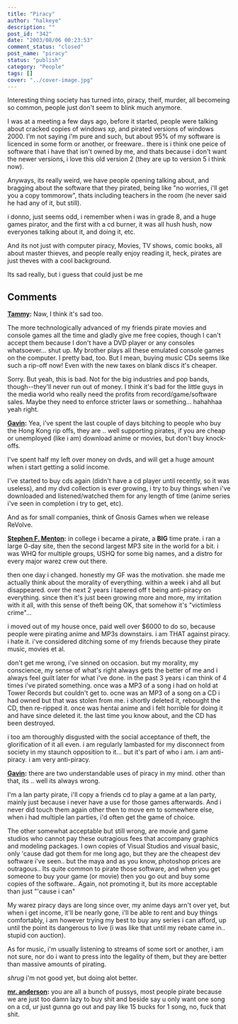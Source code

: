 ```yaml
---
title: "Piracy"
author: "halkeye"
description: ""
post_id: "342"
date: "2003/08/06 00:23:53"
comment_status: "closed"
post_name: "piracy"
status: "publish"
category: "People"
tags: []
cover: "../cover-image.jpg"
---
```


Interesting thing society has turned into, piracy, theif, murder, all becomeing so common, people just don't seem to blink much anymore.

I was at a meeting a few days ago, before it started, people were talking about cracked copies of windows xp, and pirated versions of windows 2000. I'm not saying i'm pure and such, but about 95% of my software is licenced in some form or another, or freeware.. there is i think one peice of software that i have that isn't owned by me, and thats because i don't want the newer versions, i love this old version 2 (they are up to version 5 i think now).

Anyways, its really weird, we have people opening talking about, and bragging about the software that they pirated, being like "no worries, i'll get you a copy tommorow", thats including teachers in the room (he never said he had any of it, but still).

i donno, just seems odd, i remember when i was in grade 8, and a huge games pirator, and the first with a cd burner, it was all hush hush, now everyones talking about it, and doing it, etc.


And its not just with computer piracy, Movies, TV shows, comic books, all about master thieves, and people really enjoy reading it, heck, pirates are just theves with a cool background.


Its sad really, but i guess that could just be me

## Comments

**[Tammy](#13 "2003-08-07 12:12:19"):** Naw, I think it's sad too.

The more technologically advanced of my friends pirate movies and console games all the time and gladly give me free copies, though I can't accept them because I don't have a DVD player or any consoles whatsoever... shut up. My brother plays all these emulated console games on the computer. I pretty bad, too. But I mean, buying music CDs seems like such a rip-off now! Even with the new taxes on blank discs it's cheaper.

Sorry. But yeah, this is bad. Not for the big industries and pop bands, though--they'll never run out of money. I think it's bad for the little guys in the media world who really need the profits from record/game/software sales. Maybe they need to enforce stricter laws or something... hahahhaa yeah right.

**[Gavin](#14 "2003-08-07 23:36:38"):** Yea, i've spent the last couple of days bitching to people who buy the Hong Kong rip offs, they are .. well supporting pirates, if you are cheap or unemployed (like i am) download anime or movies, but don't buy knock-offs.

I've spent half my left over money on dvds, and will get a huge amount when i start getting a solid income.

I've started to buy cds again (didn't have a cd player until recently, so it was useless), and my dvd collection is ever growing, i try to buy things when i've downloaded and listened/watched them for any length of time (anime series i've seen in completion i try to get, etc).


And as for small companies, think of Gnosis Games when we release ReVolve.

**[Stephen F. Menton](#15 "2003-08-08 21:43:33"):** in college i became a pirate, a **BIG** time prate. i ran a large 0-day site, then the second largest MP3 site in the world for a bit. i was WHQ for multiple groups, USHQ for some big names, and a distro for every major warez crew out there.

then one day i changed. honestly my GF was the motivation. she made me actually think about the morality of everything. within a week i ahd all but disappeared. over the next 2 years i tapered off t being anti-piracy on everything. since then it's just been growing more and more, my irritation with it all, with this sense of theft being OK, that somehow it's "victimless crime"...

i moved out of my house once, paid well over $6000 to do so, because people were pirating anime and MP3s downstairs. i am THAT against piracy. i hate it. i've considered ditching some of my friends because they pirate music, movies et al.

don't get me wrong, i've sinned on occasion. but my morality, my conscience, my sense of what's right always gets the better of me and i always feel guilt later for what i've done. in the past 3 years i can think of 4 times i've pirated something. once was a MP3 of a song i had on hold at Tower Records but couldn't get to. ocne was an MP3 of a song on a CD i had owned but that was stolen from me. i shortly deleted it, rebought the CD, then re-ripped it. once was hentai anime and i felt horrible for doing it and have since deleted it. the last time you know about, and the CD has been destroyed.

i too am thoroughly disgusted with the social acceptance of theft, the glorification of it all even. i am regularly lambasted for my disconnect from society in my staunch opposition to it... but it's part of who i am. i am anti-piracy. i am very anti-piracy.

**[Gavin](#16 "2003-08-08 21:57:07"):** there are two understandable uses of piracy in my mind. other than that, its .. well its always wrong.

I'm a lan party pirate, i'll copy a friends cd to play a game at a lan party, mainly just because i never have a use for those games afterwards. And i never did touch them again other then to move em to somewhere else, when i had multiple lan parties, i'd often get the game of choice.

The other somewhat acceptable but still wrong, are movie and game studios who cannot pay these outragious fees that accompany graphics and modeling packages. I own copies of Visual Studios and visual basic, only 'cause dad got them for me long ago, but they are the cheapest dev software i've seen.. but the maya and as you know, photoshop prices are outragous.. Its quite common to pirate those software, and when you get someone to buy your game (or movie) then you go out and buy some copies of the software.. Again, not promoting it, but its more acceptable than just "'cause i can"

My warez piracy days are long since over, my anime days arn't over yet, but when i get income, it'll be nearly gone, i'll be able to rent and buy things comfortably, i am however trying my best to buy any series i can afford, up until the point its dangerous to live (i was like that until my rebate came in.. stupid con auction).

As for music, i'm usually listening to streams of some sort or another, i am not sure, nor do i want to press into the legality of them, but they are better than massive amounts of pirating.

*shrug* i'm not good yet, but doing alot better.

**[mr. anderson](#17 "2003-10-17 12:35:56"):** you are all a bunch of pussys, most people pirate because we are just too damn lazy to buy shit and beside say u only want one song on a cd, ur just gunna go out and pay like 15 bucks for 1 song, no, fuck that shit.

